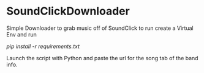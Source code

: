# SoundClickDownloader

Simple Downloader to grab music off of SoundClick to run create a Virtual Env and run

*pip install -r requirements.txt*

Launch the script with Python and paste the url for the song tab of the band info.